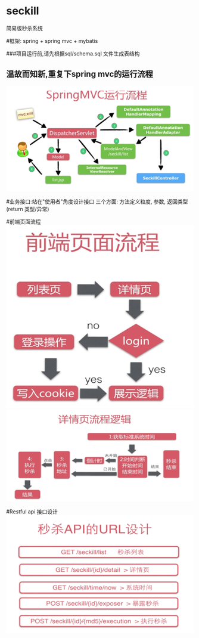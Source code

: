 # seckill
简易版秒杀系统

#框架:
 spring + spring mvc + mybatis
 

###项目运行前,请先根据sql/schema.sql 文件生成表结构

## 温故而知新,重复下spring mvc的运行流程
![image](https://raw.githubusercontent.com/fimi2008/seckill/master/images-folder/springmvc.png)
 
#业务接口:站在"使用者"角度设计接口
    三个方面:
     方法定义粒度,
     参数,
     返回类型(return 类型/异常)
  
#前端页面流程
![image](https://raw.githubusercontent.com/fimi2008/seckill/master/images-folder/lc.png)
![image](https://raw.githubusercontent.com/fimi2008/seckill/master/images-folder/lc2.png)

#Restful api 接口设计
![image](https://raw.githubusercontent.com/fimi2008/seckill/master/images-folder/restful.png)